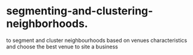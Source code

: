 # segmenting-and-clustering-neighborhoods.

to segment and cluster neighbourhoods based on venues characteristics and choose the best venue to site a business
